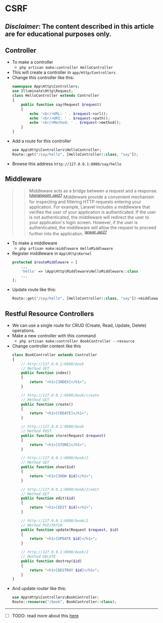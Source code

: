 # CSRF
***Disclaimer*: The content described in this article are for educational purposes only.**
---
## Controller
- To make a controller
    - `php artisan make:controller HelloController`
- This will create a controller in `app/Http/Controllers`
- Change this controller like this:
    ~~~php
    namespace App\Http\Controllers;
    use Illuminate\Http\Request;
    class HelloController extends Controller
    {
        public function say(Request $request)
        {
            echo '<br/>URL: ' . $request->url();
            echo '<br/>URI: ' . $request->path();
            echo '<br/>Method: ' . $request->method();
        }
    }
    ~~~
- Add a route for this controller
    ~~~php 
    use App\Http\Controllers\HelloController;
    Route::get("/say/hello", [HelloController::class, "say"]);
    ~~~
- Browse this address `http://127.0.0.1:8000/say/hello`

## Middleware
>> Middleware acts as a bridge between a request and a response. <sup>[tutorialspoint Jan27](https://www.tutorialspoint.com/laravel/laravel_middleware.htm)</sup> 
>> Middleware provide a convenient mechanism for inspecting and filtering HTTP requests entering your application. For example, Laravel includes a middleware that verifies the user of your application is authenticated. If the user is not authenticated, the middleware will redirect the user to your application's login screen. However, if the user is authenticated, the middleware will allow the request to proceed further into the application. <sup>[laravel Jan27](https://laravel.com/docs/9.x/middleware)</sup> 
- To make a middleware
    - `php artisan make:middleware HelloMiddleware`
- Register middleware in `App\Http\Kernel`
    ~~~php
    protected $routeMiddleware = [
        ...
        'hello' => \App\Http\Middleware\HelloMiddleware::class
        ...
    ];
    ~~~
- Update route like this:
    ~~~php
    Route::get("/say/hello", [HelloController::class, "say"])->middleware("hello");
    ~~~
## Restful Resource Controllers
- We can use a single route for CRUD (Create, Read, Update, Delete) operations.
- Make a new controller with this command
    - `php artisan make:controller BookController --resource`
- Change controller content like this
    ~~~php
    class BookController extends Controller
    {
        // http://127.0.0.1:8000/book
        // Method GET
        public function index()
        {
            return "<h1>[INDEX]</h1>";
        }

        // http://127.0.0.1:8000/book/create
        // Method GET
        public function create()
        {
            return "<h1>[CREATE]</h1>";
        }

        // http://127.0.0.1:8000/book
        // Method POST
        public function store(Request $request)
        {
            return "<h1>[STORE]</h1>";
        }

        // http://127.0.0.1:8000/book/2
        // Method GET
        public function show($id)
        {
            return "<h1>[SHOW $id]</h1>";
        }

        // http://127.0.0.1:8000/book/2/edit
        // Method GET
        public function edit($id)
        {
            return "<h1>[EDIT $id]</h1>";
        }

        // http://127.0.0.1:8000/book/2
        // Method PUT/PATCH
        public function update(Request $request, $id)
        {
            return "<h1>[UPDATE $id]</h1>";
        }

        // http://127.0.0.1:8000/book/2
        // Method DELETE
        public function destroy($id)
        {
            return "<h1>[DESTROY $id]</h1>";
        }
    }
    ~~~
- And update router like this:
    ~~~php
    use App\Http\Controllers\BookController;
    Route::resource("/book", BookController::class);
    ~~~
___
- [ ] TODO: read more about this [here](https://magecomp.com/blog/crud-operation-laravel-8/) 